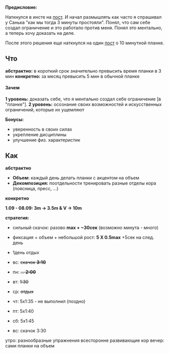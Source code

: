 **Предисловие:**

Наткнулся в инсте на [пост](https://www.instagram.com/p/BYSW4EOFRgm/?taken-by=financeoleg). И начал размышлять как часто я спрашивал у Санька "как мы тогда 3 минуты простояли". Понял, что сам себе создал ограничение и это работало против меня. Понял это ментально, а теперь хочу доказать на деле.

После этого решения еще наткнулся на один [пост](https://vk.com/chaparyanchik?w=wall2728899_7110%2Fall) о 10 минутной планке. 

## Что

**абстрактно:** в короткий срок значительно превысить время планки в 3 мин
**конкретно:** за месяц превысить 5 мин в обычной планке

#### Зачем 

**1 уровень:** доказать себе, что я ментально создал себе ограничение [в "планке"].
**2 уровень:** осознание своих возможностей и искусственных ограничений, которые их ущемляют
 
**Бонусы:**

- уверенность в своих силах
- укрепление дисциплины
- улучшение физ. характеристик

## Как

**абстрактно**

- **Объем:** каждый день делать планки с акцентом на объем
- **Декомпозиция:** поотдельности тренировать разные отделы кора (поясница, пресс, ...)

**конкретно**

**1.09 - 08.09: 3m -> 3.5m & V -> 10m**

**стратегия:** 

- сильный скачок: разово **max + ~30сек** (возможно минута - много)
- фиксация + объем + небольшой рост: **5 Х 0.5max** +5сек на след. день
- 1день отдых


- вс: ~~скачок **3:10**~~
- пн: ~~... **2:00**~~
- вт: ~~1:30~~
- ср: ~~отдых~~
- чт: 5х1:35 - не выполнил (поздно)
- пт: 5х1:40
- сб: 5х1:45
- вс: скачок 3:30

утро: разнообразные упражнения всесторонне развивающие кор
вечер: сами планки на объем


